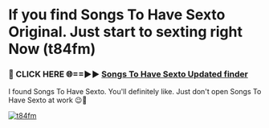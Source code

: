 # If you find Songs To Have Sexto Original. Just start to sexting right Now (t84fm)

<h3>🔴 CLICK HERE 🌐==►► <a href="https://tinyurl.com/2s32jyrn" rel="nofollow">Songs To Have Sexto Updated finder</a></h3>

I found Songs To Have Sexto. You'll definitely like. Just don't open Songs To Have Sexto at work 😉💬

[![t84fm](https://i.imgur.com/sZc9xG4.jpeg)](https://tinyurl.com/2s32jyrn)
